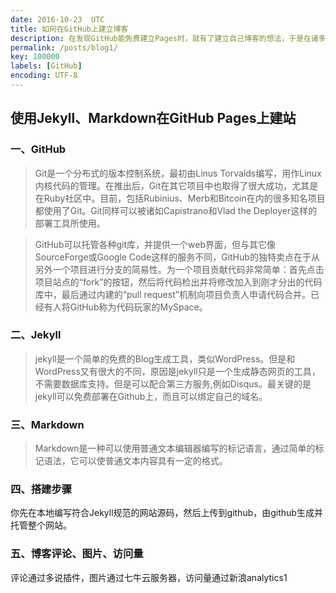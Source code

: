 ```yaml
---
date: 2016-10-23  UTC
title: 如何在GitHub上建立博客
description: 在发现GitHub能免费建立Pages时，就有了建立自己博客的想法，于是在诸多搜索后，选择了使用Jekyll、Markdown建站，并记录下了建站的步骤作为本人的第一篇博客。
permalink: /posts/blog1/
key: 100000
labels: [GitHub]
encoding: UTF-8
---
```


## 使用Jekyll、Markdown在GitHub Pages上建站

### 一、GitHub
> Git是一个分布式的版本控制系统，最初由Linus Torvalds编写，用作Linux内核代码的管理。在推出后，Git在其它项目中也取得了很大成功，尤其是在Ruby社区中。目前，包括Rubinius、Merb和Bitcoin在内的很多知名项目都使用了Git。Git同样可以被诸如Capistrano和Vlad the Deployer这样的部署工具所使用。

> GitHub可以托管各种git库，并提供一个web界面，但与其它像 SourceForge或Google Code这样的服务不同，GitHub的独特卖点在于从另外一个项目进行分支的简易性。为一个项目贡献代码非常简单：首先点击项目站点的“fork”的按钮，然后将代码检出并将修改加入到刚才分出的代码库中，最后通过内建的“pull request”机制向项目负责人申请代码合并。已经有人将GitHub称为代码玩家的MySpace。

### 二、Jekyll
> jekyll是一个简单的免费的Blog生成工具，类似WordPress。但是和WordPress又有很大的不同，原因是jekyll只是一个生成静态网页的工具，不需要数据库支持。但是可以配合第三方服务,例如Disqus。最关键的是jekyll可以免费部署在Github上，而且可以绑定自己的域名。

### 三、Markdown
> Markdown是一种可以使用普通文本编辑器编写的标记语言，通过简单的标记语法，它可以使普通文本内容具有一定的格式。

### 四、搭建步骤

你先在本地编写符合Jekyll规范的网站源码，然后上传到github，由github生成并托管整个网站。


### 五、博客评论、图片、访问量
评论通过多说插件，图片通过七牛云服务器，访问量通过新浪analytics1
